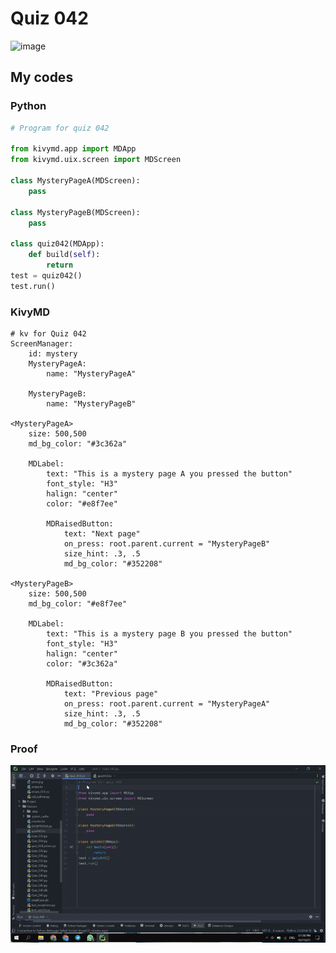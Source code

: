 # Quiz 042

![image](https://user-images.githubusercontent.com/111758436/217976443-8e60d6d5-1098-4c6d-953b-57d344ff57df.png)

## My codes

### Python
```.py
# Program for quiz 042

from kivymd.app import MDApp
from kivymd.uix.screen import MDScreen

class MysteryPageA(MDScreen):
    pass

class MysteryPageB(MDScreen):
    pass

class quiz042(MDApp):
    def build(self):
        return
test = quiz042()
test.run()
```
### KivyMD
```.kv
# kv for Quiz 042
ScreenManager:
    id: mystery
    MysteryPageA:
        name: "MysteryPageA"

    MysteryPageB:
        name: "MysteryPageB"

<MysteryPageA>
    size: 500,500
    md_bg_color: "#3c362a"

    MDLabel:
        text: "This is a mystery page A you pressed the button"
        font_style: "H3"
        halign: "center"
        color: "#e8f7ee"

        MDRaisedButton:
            text: "Next page"
            on_press: root.parent.current = "MysteryPageB"
            size_hint: .3, .5
            md_bg_color: "#352208"

<MysteryPageB>
    size: 500,500
    md_bg_color: "#e8f7ee"

    MDLabel:
        text: "This is a mystery page B you pressed the button"
        font_style: "H3"
        halign: "center"
        color: "#3c362a"

        MDRaisedButton:
            text: "Previous page"
            on_press: root.parent.current = "MysteryPageA"
            size_hint: .3, .5
            md_bg_color: "#352208"
```
### Proof
![image](https://github.com/2024sabuhiabbasov/Unit-3/blob/main/Other/quiz042.gif)
